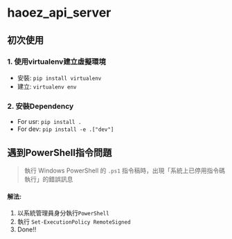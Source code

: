 # haoez_api_server

## 初次使用
### 1. 使用virtualenv建立虛擬環境
* 安裝: `pip install virtualenv`
* 建立: `virtualenv env`
### 2. 安裝Dependency
* For usr: `pip install .`
* For dev: `pip install -e .["dev"]`

## 遇到PowerShell指令問題
> 執行 Windows PowerShell 的 `.ps1` 指令稿時，出現「系統上已停用指令碼執行」的錯誤訊息

#### 解法:
1. 以系統管理員身分執行`PowerShell`
2. 執行 `Set-ExecutionPolicy RemoteSigned`
3. Done!!